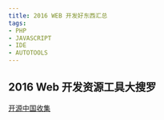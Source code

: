 ```yaml
---
title: 2016 WEB 开发好东西汇总
tags:
- PHP
- JAVASCRIPT
- IDE
- AUTOTOOLS
---
```

## 2016 Web 开发资源工具大搜罗
[开源中国收集](https://www.oschina.net/news/77717/2016-web-develop-tools-collection?from=20161009)
